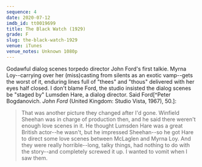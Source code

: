 ```yaml
---
sequence: 4
date: 2020-07-12
imdb_id: tt0019699
title: The Black Watch (1929)
grade: F
slug: the-black-watch-1929
venue: iTunes
venue_notes: Unknown 1080p
---
```


Godawful dialog scenes torpedo director John Ford's first talkie. Myrna Loy--carrying over her (miss)casting from silents as an exotic vamp--gets the worst of it, enduring lines full of "thees" and "thous" delivered with her eyes half closed. I don't blame Ford, the studio insisted the dialog scenes be "staged by" Lumsden Hare, a dialog director. Said Ford[^Peter Bogdanovich. *John Ford* (United Kingdom: Studio Vista, 1967), 50.]:

> That was another picture they changed after I'd gone. Winfield Sheehan was in charge of production then, and he said there weren't enough love scenes in it. He thought Lumsden Hare was a great British actor--he wasn't, but he impressed Sheehan--so he got Hare to direct some love scenes between McLaglen and Myrna Loy. And they were really horrible--long, talky things, had nothing to do with the story--and completely screwed it up. I wanted to vomit when I saw them.

